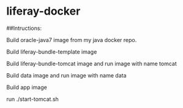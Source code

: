 # liferay-docker

##Intructions:

Build oracle-java7 image from my java docker repo.

Build liferay-bundle-template image

Build liferay-bundle-tomcat image and run image with name tomcat

Build data image and run image with name data

Build app image

run ./start-tomcat.sh

